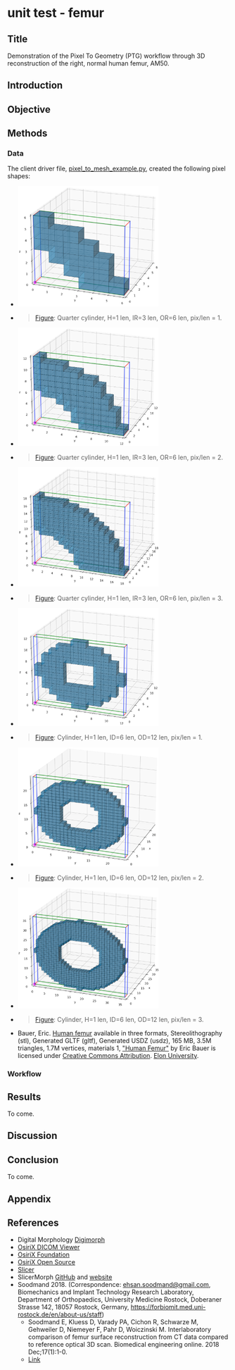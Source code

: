 # unit test - femur

## Title

Demonstration of the Pixel To Geometry (PTG) workflow through 3D reconstruction of the right, normal human femur, AM50. 

## Introduction


## Objective

## Methods

### Data

The client driver file, [pixel_to_mesh_example.py](../examples/pixel_to_mesh_example.py), created the following pixel shapes:

* <img src="fig/qtr_cyl_ir3_or6_pixperlen1.png" alt="qtr_cyl_ir3_or6_pixperlen1" width="320"/>
* > [Figure](fig/qtr_cyl_ir3_or6_pixperlen1.png): Quarter cylinder, H=1 len, IR=3 len, OR=6 len, pix/len = 1.

* <img src="fig/qtr_cyl_ir3_or6_pixperlen2.png" alt="qtr_cyl_ir3_or6_pixperlen2" width="320"/>
* > [Figure](fig/qtr_cyl_ir3_or6_pixperlen2.png): Quarter cylinder, H=1 len, IR=3 len, OR=6 len, pix/len = 2.

* <img src="fig/qtr_cyl_ir3_or6_pixperlen3.png" alt="qtr_cyl_ir3_or6_pixperlen3" width="320"/>
* > [Figure](fig/qtr_cyl_ir3_or6_pixperlen3.png): Quarter cylinder, H=1 len, IR=3 len, OR=6 len, pix/len = 3.

* <img src="fig/cyl_ir3_or6_pixperlen1.png" alt="cyl_ir3_or6_pixperlen1" width="320"/>
* > [Figure](fig/cyl_ir3_or6_pixperlen1.png): Cylinder, H=1 len, ID=6 len, OD=12 len, pix/len = 1.

* <img src="fig/cyl_ir3_or6_pixperlen2.png" alt="cyl_ir3_or6_pixperlen2" width="320"/>
* > [Figure](fig/cyl_ir3_or6_pixperlen2.png): Cylinder, H=1 len, ID=6 len, OD=12 len, pix/len = 2.

* <img src="fig/cyl_ir3_or6_pixperlen3.png" alt="cyl_ir3_or6_pixperlen3" width="320"/>
* > [Figure](fig/cyl_ir3_or6_pixperlen3.png): Cylinder, H=1 len, ID=6 len, OD=12 len, pix/len = 3.

* Bauer, Eric.  [Human femur](https://sketchfab.com/3d-models/human-femur-a9c1f1a88b104c3fbfe975fa10b31b31) available in three formats, Stereolithography (stl), Generated GLTF (gltf), Generated USDZ (usdz), 165 MB, 3.5M triangles, 1.7M vertices, materials 1, ["Human Femur"](https://skfb.ly/6ursH) by Eric Bauer is licensed under [Creative Commons Attribution](http://creativecommons.org/licenses/by/4.0/).  [Elon University](https://www.elon.edu/u/directory/profile/?user=ebauer).

### Workflow

## Results

To come.

## Discussion

## Conclusion

To come.

## Appendix


## References

* Digital Morphology [Digimorph](http://www.digimorph.org/)
* [OsiriX DICOM Viewer](https://www.osirix-viewer.com/)
* [OsiriX Foundation](https://www.osirixfoundation.com/)
* [OsiriX Open Source](https://github.com/pixmeo/osirix)
* [Slicer](https://github.com/Slicer)
* SlicerMorph [GitHub](https://github.com/SlicerMorph/) and [website](https://slicermorph.github.io/)
* Soodmand 2018.  (Correspondence: ehsan.soodmand@gmail.com, Biomechanics and Implant Technology Research Laboratory, Department of Orthopaedics, University Medicine Rostock, Doberaner Strasse 142, 18057 Rostock, Germany, https://forbiomit.med.uni-rostock.de/en/about-us/staff)
  * Soodmand E, Kluess D, Varady PA, Cichon R, Schwarze M, Gehweiler D, Niemeyer F, Pahr D, Woiczinski M. Interlaboratory comparison of femur surface reconstruction from CT data compared to reference optical 3D scan. Biomedical engineering online. 2018 Dec;17(1):1-0.
  * [Link](https://biomedical-engineering-online.biomedcentral.com/articles/10.1186/s12938-018-0461-0)

